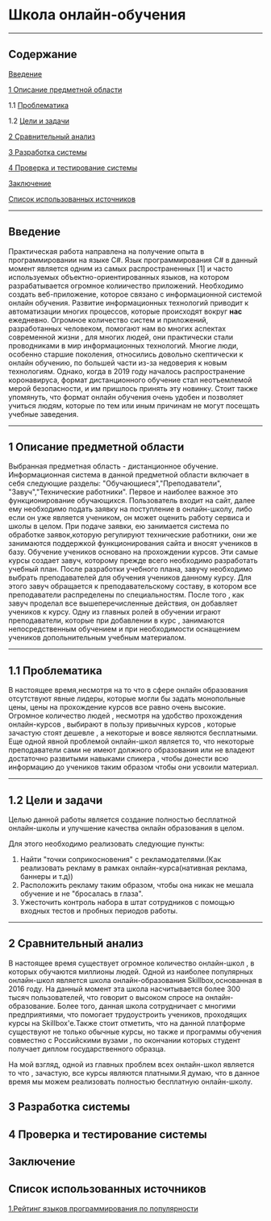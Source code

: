 # Школа онлайн-обучения

***

## Содержание
[Введение](#introduction)


[1 Описание предметной области](#domainDescription)

1.1 [Проблематика](#проблематика)

1.2 [Цели и задачи](#цели_и_задачи)

[2 Сравнительный анализ](#analyse)

[3 Разработка системы](#develope) 

[4 Проверка и тестирование системы](#testing) 

[Заключение](#conclusion)  

[Список использованных источников](#bibliography) 

<a name="introduction"/>

***

## Введение

Практическая работа направлена на получение опыта в программировании на языке C#. Язык программирования C# в данный момент
является одним из самых распространенных [1] и часто используемых объектно-ориентированных языков, на котором разрабатывается огромное колиичество приложений.
Необходимо создать веб-приложение, которое связано с информационной системой онлайн обучения. 
Развитие информационных технологий приводит к автоматизации многих процессов, которые происходят вокруг **нас** ежедневно. Огромное количество систем и приложений, разработанных человеком, помогают нам во многих аспектах современной жизни , для многих людей, они практически стали проводниками в мир информационных технологий.
Многие люди, особенно старшие поколения, относились довольно скептически к онлайн обучению, по большей части из-за недоверия к новым технологиям. Однако, когда в 2019 году
началось распространение коронавируса, формат дистанционного обучение стал неотъемлемой мерой безопасности, и им пришлось принять эту новинку. Стоит также упомянуть, что 
формат онлайн обучения очень удобен и позволяет учиться людям, которые по тем или иным причинам не могут посещать учебные заведения.

<a name="domainDescription"/>

***

## 1 Описание предметной области

Выбранная предметная область - дистанционное обучение. Информационная система в данной предметной области включает в себя следующие разделы: "Обучающиеся","Преподаватели",
"Завуч","Технические работники". Первое и наиболее важное это функционирование обучающихся. Пользователь входит на сайт, далее ему необходимо подать заявку на поступление
в онлайн-школу, либо если он уже является учеником, он может оценить работу сервиса и школы в целом. При подаче заявки, ею занимается система по обработке заявок,которую 
регулируют технические работники, они же занимаются поддержкой функционирования сайта и вносят учеников в базу. Обучение учеников основано на прохождении курсов.
Эти самые курсы создает завуч, которому прежде всего необходимо разработать учебный план. После разработки учебного плана, завучу необходимо выбрать преподавателей для 
обучения учеников данному курсу. Для этого завуч обращается к преподавательскому составу, в котором все преподаватели распределены по специальностям. После того , как завуч 
проделал все вышеперечисленные действия, он добавляет учеников к курсу. Одну из главных ролей в обучении играют преподаватели, которые при добавлении в курс , занимаются непосредственным обучением и при необходимости оснащением учеников допольнительным учебным материалом.


***
## 1.1 Проблематика <a name="проблематика"></a>

 В настоящее время,несмотря на то что в сфере онлайн образования отсутствуют явные лидеры, которые могли бы задать монопольные цены, цены на прохождение курсов все равно очень   высокие. Огромное количество людей , несмотря на удобство прохождения онлайн-курсов , выбирают в пользу привычных курсов , которые зачастую стоят дешевле , а некоторые и вовсе являются бесплатными.
 Еще одной явной проблемой онлайн-школ является то, что некоторые преподаватели сами не имеют должного образования или не владеют достаточно развитыми навыками спикера , чтобы донести всю информацию до учеников таким образом чтобы они усвоили материал.
 
***
## 1.2 Цели и задачи <a name="цели_и_задачи"></a>

 Целью данной работы является создание полностью бесплатной онлайн-школы и улучшение качества онлайн образования в целом.
 
 Для этого необходимо реализовать следующие пункты:
1) Найти "точки соприкосновения" с рекламодателями.(Как реализовать рекламу в рамках онлайн-курса(нативная реклама, баннеры и т.д))
2) Расположить рекламу таким образом, чтобы она никак не мешала обучение и не "бросалась в глаза".
3) Ужесточить контроль набора в штат сотрудников с помощью входных тестов и пробных периодов работы.

***
## 2 Сравнительный анализ <a name="analyse"/>

В настоящее время существует огромное количество онлайн-школ , в которых обучаются миллионы людей. Одной из наиболее популярных онлайн-школ является школа онлайн-образования
Skillbox,основанная в 2016 году. На данный момент эта школа насчитывается более 300 тысяч пользователей, что говорит о высоком спросе на онлайн-образование.
Более того, данная школа сотрудничает с многими предприятиями, что помогает трудоустроить учеников, проходящих курсы на Skillbox'e.Также стоит отметить, что 
на данной платформе существуют не только обычные курсы, но также и программы обучения совместно с Российскими вузами , по окончании которых студент получает диплом 
государственного образца.

На мой взгляд, одной из главных проблем всех онлайн-школ является то что , зачастую, все курсы являются платными.Я думаю, что в данное время мы можем реализовать 
полностью бесплатную онлайн-школу.






<a name="develope"/>

## 3 Разработка системы

<a name="testing"/>

## 4 Проверка и тестирование системы

<a name="conclusion"/>

## Заключение

<a name="bibliography"/>

## Список использованных источников

<a name="sourse_1">
  
[1.Рейтинг языков программирования по популярности](https://www.tiobe.com/tiobe-index/#:~:text=5-,C#,-6.06%)
